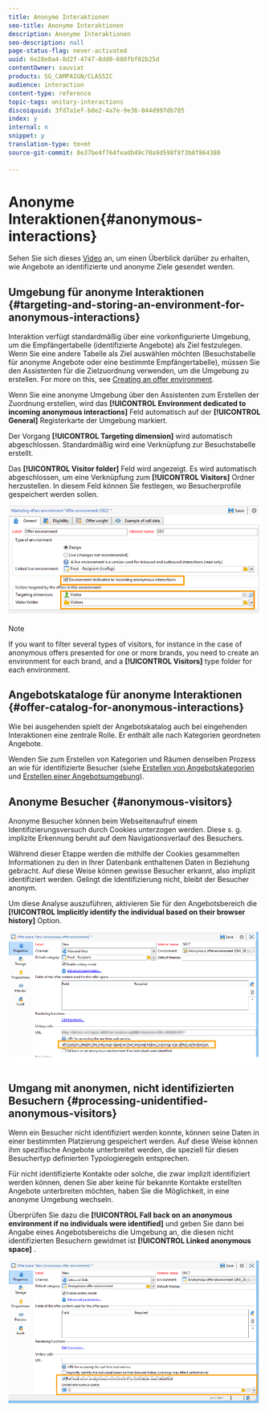 ```yaml
---
title: Anonyme Interaktionen
seo-title: Anonyme Interaktionen
description: Anonyme Interaktionen
seo-description: null
page-status-flag: never-activated
uuid: 6e28e8a4-8d2f-4747-8dd0-680fbf02b25d
contentOwner: sauviat
products: SG_CAMPAIGN/CLASSIC
audience: interaction
content-type: reference
topic-tags: unitary-interactions
discoiquuid: 3fd7a1ef-b0e2-4a7e-9e36-044d997db785
index: y
internal: n
snippet: y
translation-type: tm+mt
source-git-commit: 8e37be4f764feadb49c70a9d598f8f3b8f864380

---
```



# Anonyme Interaktionen{#anonymous-interactions}

Sehen Sie sich dieses [Video](https://helpx.adobe.com/campaign/classic/how-to/indetified-and-anonymous-interaction-in-acv6.html?playlist=/ccx/v1/collection/product/campaign/classic/segment/digital-marketers/explevel/intermediate/applaunch/get-started/collection.ccx.js&ref=helpx.adobe.com) an, um einen Überblick darüber zu erhalten, wie Angebote an identifizierte und anonyme Ziele gesendet werden.

## Umgebung für anonyme Interaktionen {#targeting-and-storing-an-environment-for-anonymous-interactions}

Interaktion verfügt standardmäßig über eine vorkonfigurierte Umgebung, um die Empfängertabelle (identifizierte Angebote) als Ziel festzulegen. Wenn Sie eine andere Tabelle als Ziel auswählen möchten (Besuchstabelle für anonyme Angebote oder eine bestimmte Empfängertabelle), müssen Sie den Assistenten für die Zielzuordnung verwenden, um die Umgebung zu erstellen. For more on this, see [Creating an offer environment](../../interaction/using/live-design-environments.md#creating-an-offer-environment).

Wenn Sie eine anonyme Umgebung über den Assistenten zum Erstellen der Zuordnung erstellen, wird das **[!UICONTROL Environment dedicated to incoming anonymous interactions]** Feld automatisch auf der **[!UICONTROL General]** Registerkarte der Umgebung markiert.

Der Vorgang **[!UICONTROL Targeting dimension]** wird automatisch abgeschlossen. Standardmäßig wird eine Verknüpfung zur Besuchstabelle erstellt.

Das **[!UICONTROL Visitor folder]** Feld wird angezeigt. Es wird automatisch abgeschlossen, um eine Verknüpfung zum **[!UICONTROL Visitors]** Ordner herzustellen. In diesem Feld können Sie festlegen, wo Besucherprofile gespeichert werden sollen.

![](assets/anonymous_environment_option.png)

>[!NOTE]
>
>If you want to filter several types of visitors, for instance in the case of anonymous offers presented for one or more brands, you need to create an environment for each brand, and a **[!UICONTROL Visitors]** type folder for each environment.

## Angebotskataloge für anonyme Interaktionen {#offer-catalog-for-anonymous-interactions}

Wie bei ausgehenden spielt der Angebotskatalog auch bei eingehenden Interaktionen eine zentrale Rolle. Er enthält alle nach Kategorien geordneten Angebote.

Wenden Sie zum Erstellen von Kategorien und Räumen denselben Prozess an wie für identifizierte Besucher (siehe [Erstellen von Angebotskategorien](../../interaction/using/creating-offer-categories.md) und [Erstellen einer Angebotsumgebung](../../interaction/using/live-design-environments.md#creating-an-offer-environment)).

## Anonyme Besucher {#anonymous-visitors}

Anonyme Besucher können beim Webseitenaufruf einem Identifizierungsversuch durch Cookies unterzogen werden. Diese s. g. implizite Erkennung beruht auf dem Navigationsverlauf des Besuchers.

Während dieser Etappe werden die mithilfe der Cookies gesammelten Informationen zu den in Ihrer Datenbank enthaltenen Daten in Beziehung gebracht. Auf diese Weise können gewisse Besucher erkannt, also implizit identifiziert werden. Gelingt die Identifizierung nicht, bleibt der Besucher anonym.

Um diese Analyse auszuführen, aktivieren Sie für den Angebotsbereich die **[!UICONTROL Implicitly identify the individual based on their browser history]** Option.

![](assets/identification_anonymous_visitors.png)

## Umgang mit anonymen, nicht identifizierten Besuchern {#processing-unidentified-anonymous-visitors}

Wenn ein Besucher nicht identifiziert werden konnte, können seine Daten in einer bestimmten Platzierung gespeichert werden. Auf diese Weise können ihm spezifische Angebote unterbreitet werden, die speziell für diesen Besuchertyp definierten Typologieregeln entsprechen.

Für nicht identifizierte Kontakte oder solche, die zwar implizit identifiziert werden können, denen Sie aber keine für bekannte Kontakte erstellten Angebote unterbreiten möchten, haben Sie die Möglichkeit, in eine anonyme Umgebung wechseln.

Überprüfen Sie dazu die **[!UICONTROL Fall back on an anonymous environment if no individuals were identified]** und geben Sie dann bei Angabe eines Angebotsbereichs die Umgebung an, die diesen nicht identifizierten Besuchern gewidmet ist **[!UICONTROL Linked anonymous space]** .

![](assets/anonymous_to_anonymous_environment.png)

